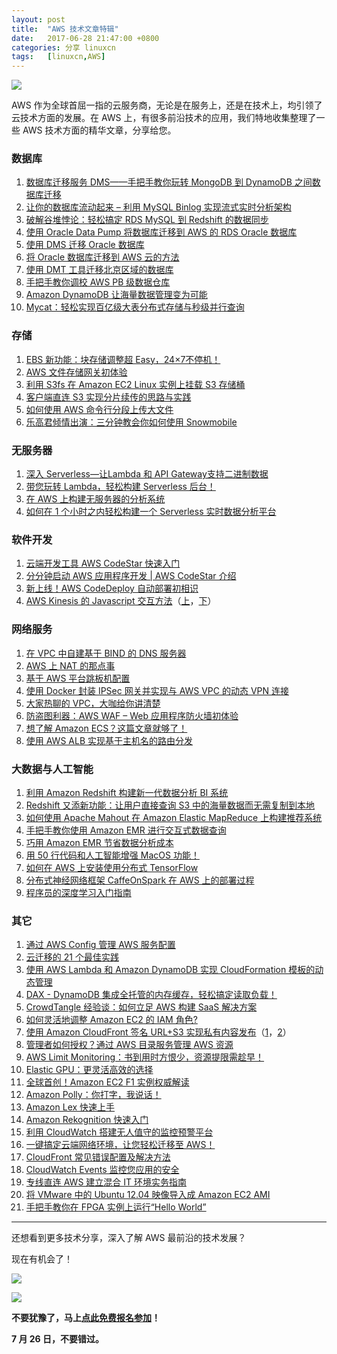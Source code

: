 ```yaml
---
layout: post
title:	"AWS 技术文章特辑"
date:	2017-06-28 21:47:00 +0800 
categories:	分享 linuxcn 
tags:	[linuxcn,AWS]
---
```



![](/Asserts/Images//attachment/album/201706/28/214618tsjmjpts2s699p2s.jpg)


AWS 作为全球首屈一指的云服务商，无论是在服务上，还是在技术上，均引领了云技术方面的发展。在 AWS 上，有很多前沿技术的应用，我们特地收集整理了一些 AWS 技术方面的精华文章，分享给您。


### 数据库


1. [数据库迁移服务 DMS——手把手教你玩转 MongoDB 到 DynamoDB 之间数据库迁移](https://mp.weixin.qq.com/s/1SLc-7h99OrDjVVmwaAP_w)
2. [让你的数据库流动起来 – 利用 MySQL Binlog 实现流式实时分析架构](https://mp.weixin.qq.com/s/5aiw4phGKwHZkI7eRifs9A)
3. [破解谷堆悖论：轻松搞定 RDS MySQL 到 Redshift 的数据同步](https://mp.weixin.qq.com/s/UY4PLdFRI508RFnEIBjCFQ)
4. [使用 Oracle Data Pump 将数据库迁移到 AWS 的 RDS Oracle 数据库](https://mp.weixin.qq.com/s/x4mP8ssOJ3K5OIvnFK10LA)
5. [使用 DMS 迁移 Oracle 数据库](https://mp.weixin.qq.com/s/76o-JaN3Gg0gT9lG_rZ1MQ)
6. [将 Oracle 数据库迁移到 AWS 云的方法](https://mp.weixin.qq.com/s/obS73TK_g-oKoNs-Yo-iZg)
7. [使用 DMT 工具迁移北京区域的数据库](https://mp.weixin.qq.com/s/hlp1QLGHlJ8KJ3-u7yeseA)
8. [手把手教你调校 AWS PB 级数据仓库](https://mp.weixin.qq.com/s/8CYv_7CtXqAHaeVlrihSmQ)
9. [Amazon DynamoDB 让海量数据管理变为可能](https://mp.weixin.qq.com/s/pk6s8VE_VEjj4wCmkZExcQ)
10. [Mycat：轻松实现百亿级大表分布式存储与秒级并行查询](https://mp.weixin.qq.com/s/Ote_ydlezvRtrEK8HOYMSQ)


### 存储


1. [EBS 新功能：块存储调整超 Easy，24×7不停机！](https://mp.weixin.qq.com/s/MKdUoedQO33nYRgSMYMK1Q)
2. [AWS 文件存储网关初体验](https://mp.weixin.qq.com/s/XVNwckefDlgFu0R_cAQMPg)
3. [利用 S3fs 在 Amazon EC2 Linux 实例上挂载 S3 存储桶](https://mp.weixin.qq.com/s/tgm938pPkkR78Ov1p3dJ-A)
4. [客户端直连 S3 实现分片续传的思路与实践](https://mp.weixin.qq.com/s/yNEr1hiJI2e5TlyMUgLuRA)
5. [如何使用 AWS 命令行分段上传大文件](https://mp.weixin.qq.com/s/fCCWpH9OmGxYD5lNLspk1Q)
6. [乐高君倾情出演：三分钟教会你如何使用 Snowmobile](https://mp.weixin.qq.com/s/7MpoKPPEefT-xcd3JG2w8A)


### 无服务器


1. [深入 Serverless—让Lambda 和 API Gateway支持二进制数据](https://mp.weixin.qq.com/s/oMG-cW-2J0VuLNUBMM3J7Q)
2. [带您玩转 Lambda，轻松构建 Serverless 后台！](https://mp.weixin.qq.com/s/bpajapZkroyrbYjyv6YuCQ)
3. [在 AWS 上构建无服务器的分析系统](https://mp.weixin.qq.com/s/gp5Ngb33MRTtyOr5iP9GMQ)
4. [如何在 1 个小时之内轻松构建一个 Serverless 实时数据分析平台](https://mp.weixin.qq.com/s/0OQ8vfq29awCDcIrL_9qLQ)


### 软件开发


1. [云端开发工具 AWS CodeStar 快速入门](https://mp.weixin.qq.com/s/FqUJJ-hyZr-IU8ao2zEVjw)
2. [分分钟启动 AWS 应用程序开发 | AWS CodeStar 介绍](https://mp.weixin.qq.com/s/pYHuBPvQT64d8hXATBUxuw)
3. [新上线！AWS CodeDeploy 自动部署初相识](https://mp.weixin.qq.com/s/qpVWkD6LcdSv82vAhBTuwg)
4. [AWS Kinesis 的 Javascript 交互方法](https://mp.weixin.qq.com/s/6dPskvAbcX14WwaQnzvkuA)（[上](https://mp.weixin.qq.com/s/6dPskvAbcX14WwaQnzvkuA)，[下](https://mp.weixin.qq.com/s/nTzX8sgHxc43aqnbRQwiPQ)）


### 网络服务


1. [在 VPC 中自建基于 BIND 的 DNS 服务器](https://mp.weixin.qq.com/s/Fvj6tMT8unjRhAKTDe3ANw)
2. [AWS 上 NAT 的那点事](https://mp.weixin.qq.com/s/g0dzyf6lZIDmbNsOLSmZig)
3. [基于 AWS 平台跳板机配置](https://mp.weixin.qq.com/s/sh9brYoQUdkC0YCSbTTyUQ)
4. [使用 Docker 封装 IPSec 网关并实现与 AWS VPC 的动态 VPN 连接](https://mp.weixin.qq.com/s/ZkdgGf4WmN9eHFtyvtFCfw)
5. [大家热聊的 VPC，大咖给你讲清楚](https://mp.weixin.qq.com/s/mQB10w_7z6-gmFgWwrtErQ)
6. [防盗图利器：AWS WAF – Web 应用程序防火墙初体验](http://mp.weixin.qq.com/s/CGe4km_z5E3NIljtJcPWZw)
7. [想了解 Amazon ECS？这篇文章就够了！](https://mp.weixin.qq.com/s/3AaGBHn8OfdKYWA9hLaU9w)
8. [使用 AWS ALB 实现基于主机名的路由分发](https://mp.weixin.qq.com/s/xtGFubplvmzLLFJpMxwsWg)


### 大数据与人工智能


1. [利用 Amazon Redshift 构建新一代数据分析 BI 系统](https://mp.weixin.qq.com/s/_VqGAEerFPL3YvUSBjrmvA)
2. [Redshift 又添新功能：让用户直接查询 S3 中的海量数据而无需复制到本地](https://mp.weixin.qq.com/s/Dm7Gbak3VW9taZOzRkGrRw)
3. [如何使用 Apache Mahout 在 Amazon Elastic MapReduce 上构建推荐系统](http://mp.weixin.qq.com/s/DW9OVoaGNxKP6hOTTNxnaw)
4. [手把手教你使用 Amazon EMR 进行交互式数据查询](https://mp.weixin.qq.com/s/Lb_oMOrlKNTiWg-zG-VB_g)
5. [巧用 Amazon EMR 节省数据分析成本](https://mp.weixin.qq.com/s/eNhNqmB6--t9rmySr97ZbA)
6. [用 50 行代码和人工智能增强 MacOS 功能！](https://mp.weixin.qq.com/s/NuaPzzIYt2VpqNbG_woPyg)
7. [如何在 AWS 上安装使用分布式 TensorFlow](https://mp.weixin.qq.com/s/EzuNVJNPv0VQP91XPIsWrw)
8. [分布式神经网络框架 CaffeOnSpark 在 AWS 上的部署过程](https://mp.weixin.qq.com/s/iqJalr5v0CrKH-IGa_tnGA)
9. [程序员的深度学习入门指南](https://mp.weixin.qq.com/s/MC94MX7kQgR-0RLGMRB2wg)


### 其它


1. [通过 AWS Config 管理 AWS 服务配置](http://mp.weixin.qq.com/s/hod_3dVBsyn5Caa9ZdXObw)
2. [云迁移的 21 个最佳实践](http://mp.weixin.qq.com/s/uTKmjfoReiHwfyZSGhbUAg)
3. [使用 AWS Lambda 和 Amazon DynamoDB 实现 CloudFormation 模板的动态管理](https://mp.weixin.qq.com/s/U-B6OV-kXZVG4vOjr3JEPw)
4. [DAX - DynamoDB 集成全托管的内存缓存，轻松搞定读取负载！](https://mp.weixin.qq.com/s/uRc07jw3t2qUxiy1tLY3bw)
5. [CrowdTangle 经验谈：如何立足 AWS 构建 SaaS 解决方案](https://mp.weixin.qq.com/s/dIzXMid-pMVX2KZRjTMuqA)
6. [如何灵活地调整 Amazon EC2 的 IAM 角色?](https://mp.weixin.qq.com/s/xposBR7maivgC_Ct-nMCoQ)
7. [使用 Amazon CloudFront 签名 URL+S3 实现私有内容发布](https://mp.weixin.qq.com/s/9_o7vSwDP95d8-dGn6xqqQ)（[1](https://mp.weixin.qq.com/s/9_o7vSwDP95d8-dGn6xqqQ)，[2](https://mp.weixin.qq.com/s/fAjYQcO0qKp3eBsJ8ZXDIw)）
8. [管理者如何授权？通过 AWS 目录服务管理 AWS 资源](https://mp.weixin.qq.com/s/KhtAk1SJdzdcbjbktJ3uKw)
9. [AWS Limit Monitoring：书到用时方恨少，资源提限需趁早！](https://mp.weixin.qq.com/s/cXDjyxF69JlKxyQPoYR-hw)
10. [Elastic GPU：更灵活高效的选择](https://mp.weixin.qq.com/s/MB2ugSZXDUiZfDgkKeh5wQ)
11. [全球首创！Amazon EC2 F1 实例权威解读](https://mp.weixin.qq.com/s/Eyql9BTkkP7YWGUnwzzb6Q)
12. [Amazon Polly：你打字，我说话！](https://mp.weixin.qq.com/s/XU8T4iUnATrXIkMlwzrjUg)
13. [Amazon Lex 快速上手](https://mp.weixin.qq.com/s/Tew_jd9FY3r0IBD3jvjR-A)
14. [Amazon Rekognition 快速入门](https://mp.weixin.qq.com/s/-qo4WnlKLJIGPd4NONjOBg)
15. [利用 CloudWatch 搭建无人值守的监控预警平台](https://mp.weixin.qq.com/s/cYcFxEgyoBBkd_zkend3BQ)
16. [一键搞定云端网络环境，让您轻松迁移至 AWS！](https://mp.weixin.qq.com/s/iqOqnEEhilquBA_Ug6eqIA)
17. [CloudFront 常见错误配置及解决方法](https://mp.weixin.qq.com/s/LgYdF3_mTapkE8dBlu5z-g)
18. [CloudWatch Events 监控您应用的安全](https://mp.weixin.qq.com/s/FpEsYTQzuMhD65nCrjr0Jw)
19. [专线直连 AWS 建立混合 IT 环境实务指南](https://mp.weixin.qq.com/s/kbQwcWSk5Lshh7kpc0NaRw)
20. [将 VMware 中的 Ubuntu 12.04 映像导入成 Amazon EC2 AMI](https://mp.weixin.qq.com/s/uH-rX729Fad7K3u-s1ta5Q)
21. [手把手教你在 FPGA 实例上运行“Hello World”](https://mp.weixin.qq.com/s/NkSrIc-90kdULeMvKT0zpA)


 




---


还想看到更多技术分享，深入了解 AWS 最前沿的技术发展？


现在有机会了！ 


![](/Asserts/Images//attachment/album/201706/28/213949dbkvbmtyssbaaake.jpg)


![](/Asserts/Images//attachment/album/201706/28/214009ynrds94ffnvdaraq.jpg)


 


**不要犹豫了，马上[点此免费报名参加](https://www.awssummit.cn/Login/?trackingCode=linux&invitationCode=channel)！**


**7 月 26 日，不要错过。**
